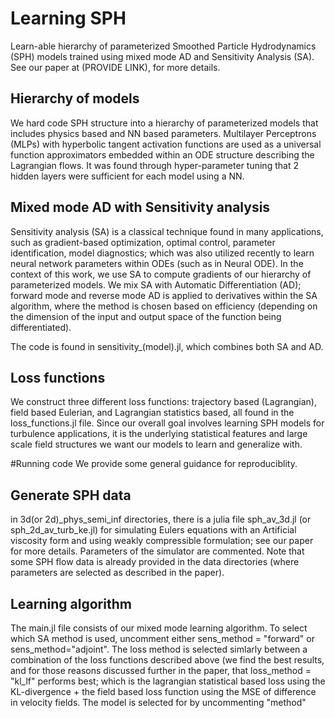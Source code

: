 # Learning SPH
Learn-able hierarchy of parameterized Smoothed Particle Hydrodynamics (SPH) models trained using mixed mode AD and Sensitivity Analysis (SA). See our paper at (PROVIDE LINK), for more details. 

## Hierarchy of models

We hard code SPH structure into a hierarchy of parameterized models that includes physics based and NN based parameters. Multilayer Perceptrons (MLPs) with hyperbolic tangent activation functions are used as a universal function approximators embedded within an ODE structure describing the Lagrangian flows. It was found through hyper-parameter tuning that 2 hidden layers were sufficient for each model using a NN. 

## Mixed mode AD with Sensitivity analysis
Sensitivity analysis (SA) is a classical technique found in many applications, such as gradient-based optimization, optimal control, parameter identification, model diagnostics; which was also utilized recently to  learn neural network parameters within ODEs (such as in Neural ODE). In the context of this work, we use SA to compute gradients of our hierarchy of parameterized models. We mix SA with Automatic Differentiation (AD);  forward mode and reverse mode AD is applied to derivatives within the SA algorithm, where the method is chosen based on efficiency (depending on the dimension of the input and output space of the function being differentiated).

The code is found in sensitivity_(model).jl, which combines both SA and AD. 

## Loss functions
We construct three different loss functions: trajectory based (Lagrangian), field based Eulerian, and Lagrangian statistics based, all found in the loss_functions.jl file. Since our overall goal involves learning SPH models for turbulence applications, it is the underlying statistical features and large scale field structures we want our models to learn and generalize with.


#Running code
We provide some general guidance for reproduciblity.


## Generate SPH data
in 3d(or 2d)_phys_semi_inf directories, there is a julia file sph_av_3d.jl (or sph_2d_av_turb_ke.jl) for simulating Eulers equations with an Artificial viscosity form and using weakly compressible formulation; see our paper for more details. Parameters of the simulator are commented. Note that some SPH flow data is already provided in the data directories (where parameters are selected as described in the paper). 

## Learning algorithm
The main.jl file consists of our mixed mode learning algorithm. To select which SA method is used, uncomment either sens_method = "forward" or sens_method="adjoint". The loss method is selected simlarly between a combination of the loss functions described above (we find the best results, and for those reasons discussed further in the paper, that loss_method = "kl_lf" performs best; which is the lagrangian statistical based loss using the KL-divergence + the field based loss function using the MSE of difference in velocity fields. The model is selected for by uncommenting "method"